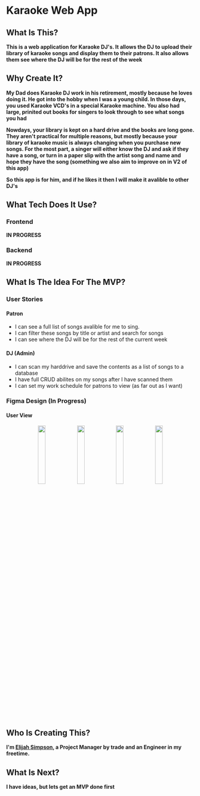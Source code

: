# Karaoke Web App

## What Is This?
**This is a web application for Karaoke DJ's. It allows the DJ to upload their library of karaoke songs and display them to their patrons. It also allows them see where the DJ will be for the rest of the week**

## Why Create It?
**My Dad does Karaoke DJ work in his retirement, mostly because he loves doing it. He got into the hobby when I was a young child. In those days, you used Karaoke VCD's in a special Karaoke machine. You also had large, prinited out books for singers to look through to see what songs you had**

**Nowdays, your library is kept on a hard drive and the books are long gone. They aren't practical for multiple reasons, but mostly because your library of karaoke music is always changing when you purchase new songs. For the most part, a singer will either know the DJ and ask if they have a song, or turn in a paper slip with the artist song and name and hope they have the song (something we also aim to improve on in V2 of this app)**

**So this app is for him, and if he likes it then I will make it avalible to other DJ's**

## What Tech Does It Use?
### Frontend
**IN PROGRESS**
### Backend
**IN PROGRESS**

## What Is The Idea For The MVP?

### User Stories
#### Patron
* I can see a full list of songs avalible for me to sing.
* I can filter these songs by title or artist and search for songs
* I can see where the DJ will be for the rest of the current week
#### DJ (Admin)
* I can scan my harddrive and save the contents as a list of songs to a database
* I have full CRUD abilites on my songs after I have scanned them
* I can set my work schedule for patrons to view (as far out as I want)

### Figma Design (In Progress)
#### User View
<div width=100% align="center">
  <img src="https://user-images.githubusercontent.com/22205663/150710456-664298bc-c726-4259-a25f-6fbca3e2c328.png" width=20% />
  <img src="https://user-images.githubusercontent.com/22205663/150710479-f2949dea-bf75-47f9-b9be-c3ffad8d56e8.png" width=20% />
  <img src="https://user-images.githubusercontent.com/22205663/150710495-96bb19ca-d35a-4653-9b0e-c1d13f3b67a1.png" width=20% />
  <img src="https://user-images.githubusercontent.com/22205663/150710519-f3aa5400-c81c-4b73-9678-22c8bbf3baea.png" width=20% />
</div>

## Who Is Creating This?
**I'm [Elijah Simpson](https://www.elijahsimpson.com/), a Project Manager by trade and an Engineer in my freetime.**

## What Is Next?
**I have ideas, but lets get an MVP done first**
